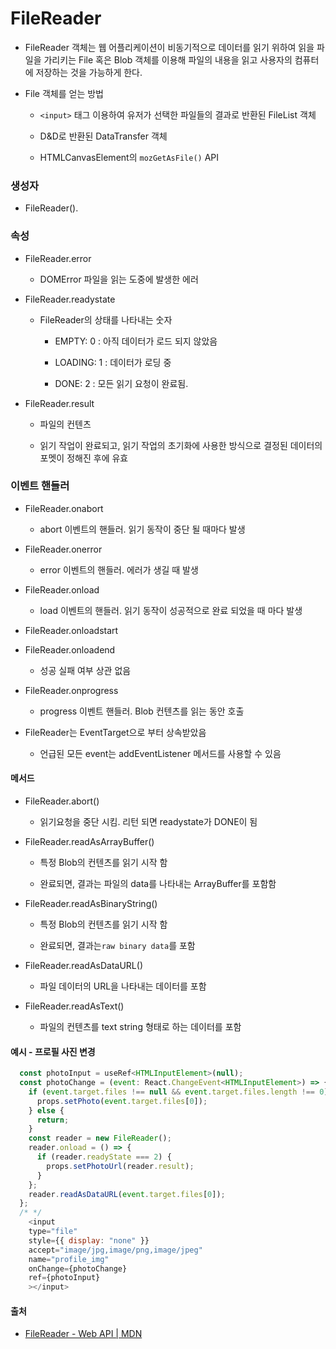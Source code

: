 # FileReader

- FileReader 객체는 웹 어플리케이션이 비동기적으로 데이터를 읽기 위하여 읽을 파일을 가리키는 File 혹은 Blob 객체를 이용해 파일의 내용을 읽고 사용자의 컴퓨터에 저장하는 것을 가능하게 한다.

- File 객체를 얻는 방법
  
  - `<input>` 태그 이용하여 유저가 선택한 파일들의 결과로 반환된 FileList 객체
  
  - D&D로 반환된 DataTransfer 객체
  
  - HTMLCanvasElement의 `mozGetAsFile()` API

### 생성자

- FileReader().

### 속성

- FileReader.error
  
  - DOMError 파일을 읽는 도중에 발생한 에러

- FileReader.readystate
  
  - FileReader의 상태를 나타내는 숫자
    
    - EMPTY: 0 : 아직 데이터가 로드 되지 않았음
    
    - LOADING: 1 : 데이터가 로딩 중
    
    - DONE: 2 : 모든 읽기 요청이 완료됨.

- FileReader.result
  
  - 파일의 컨텐츠
  
  - 읽기 작업이 완료되고, 읽기 작업의 초기화에 사용한 방식으로 결정된 데이터의 포멧이 정해진 후에 유효

### 이벤트 핸들러

- FileReader.onabort
  
  - abort 이벤트의 핸들러. 읽기 동작이 중단 될 때마다 발생

- FileReader.onerror
  
  - error 이벤트의 핸들러. 에러가 생길 때 발생

- FileReader.onload
  
  - load 이벤트의 핸들러. 읽기 동작이 성공적으로 완료 되었을 때 마다 발생

- FileReader.onloadstart

- FileReader.onloadend
  
  - 성공 실패 여부 상관 없음

- FileReader.onprogress
  
  - progress 이벤트 핸들러. Blob 컨텐츠를 읽는 동안 호출

- FileReader는 EventTarget으로 부터 상속받았음
  
  - 언급된 모든 event는 addEventListener 메서드를 사용할 수 있음

#### 메서드

- FileReader.abort()
  
  - 읽기요청을 중단 시킴. 리턴 되면 readystate가 DONE이 됨

- FileReader.readAsArrayBuffer()
  
  - 특정 Blob의 컨텐츠를 읽기 시작 함
  
  - 완료되면, 결과는 파일의 data를 나타내는 ArrayBuffer를 포함함

- FileReader.readAsBinaryString()
  
  - 특정 Blob의 컨텐츠를 읽기 시작 함
  
  - 완료되면, 결과는`raw binary data`를 포함

- FileReader.readAsDataURL()
  
  - 파일 데이터의 URL을 나타내는 데이터를 포함

- FileReader.readAsText()
  
  - 파일의 컨텐츠를 text string 형태로 하는 데이터를 포함

#### 예시 - 프로필 사진 변경

```js
  const photoInput = useRef<HTMLInputElement>(null);
  const photoChange = (event: React.ChangeEvent<HTMLInputElement>) => {
    if (event.target.files !== null && event.target.files.length !== 0) {
      props.setPhoto(event.target.files[0]);
    } else {
      return;
    }
    const reader = new FileReader();
    reader.onload = () => {
      if (reader.readyState === 2) {
        props.setPhotoUrl(reader.result);
      }
    };
    reader.readAsDataURL(event.target.files[0]);
  };
  /* */
    <input
    type="file"
    style={{ display: "none" }}
    accept="image/jpg,image/png,image/jpeg"
    name="profile_img"
    onChange={photoChange}
    ref={photoInput}
    ></input>
```

#### 출처

- [FileReader - Web API | MDN](https://developer.mozilla.org/ko/docs/Web/API/FileReader)
